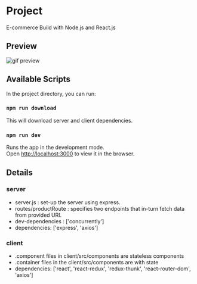 
# Project
E-commerce
Build with Node.js and React.js

## Preview
![gif preview](https://github.com/c0d3r24/e-commerce/blob/master/intialUI.gif)


## Available Scripts

In the project directory, you can run:

### `npm run download`
This will download server and client dependencies.

### `npm run dev`

Runs the app in the development mode.<br>
Open [http://localhost:3000](http://localhost:3000) to view it in the browser.

## Details
### server
- server.js : set-up the server using express.
- routes/productRoute : specifies two endpoints that in-turn fetch data from provided URI.
- dev-dependencies : ['concurrently']
- dependencies: ['express', 'axios']

### client
- .component files in client/src/components are stateless components
- .container files in the client/src/components are with state
- dependencies: ['react', 'react-redux', 'redux-thunk', 'react-router-dom', 'axios']